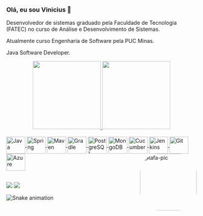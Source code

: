 ### Olá, eu sou Vinicius 👋
Desenvolvedor de sistemas graduado pela Faculdade de Tecnologia (FATEC) no curso de Análise e Desenvolvimento de Sistemas.

Atualmente curso Engenharia de Software pela PUC Minas.

Java Software Developer.

<div align="center">
  <a href="https://github.com/drextar">
  <img height="180em" src="https://github-readme-stats.vercel.app/api?username=drextar&show_icons=true&theme=tokyonight&include_all_commits=true&count_private=true"/>
  <img height="180em" src="https://github-readme-stats.vercel.app/api/top-langs/?username=drextar&layout=compact&langs_count=7&theme=tokyonight"/>
</div>
  
  <div style="display: inline_block"><br>
  <img align="center" alt="Java" height="45" width="50" src="https://cdn.jsdelivr.net/gh/devicons/devicon/icons/java/java-original.svg">
  <img align="center" alt="Spring" height="45" width="50" src="https://cdn.jsdelivr.net/gh/devicons/devicon/icons/spring/spring-original.svg">
  <img align="center" alt="Maven" height="45" width="50" src="https://cdn.jsdelivr.net/gh/devicons/devicon/icons/apache/apache-original.svg">
  <img align="center" alt="Gradle" height="45" width="50" src="https://cdn.jsdelivr.net/gh/devicons/devicon/icons/gradle/gradle-plain.svg">
  <img align="center" alt="PostgreSQL" height="45" width="50" src="https://cdn.jsdelivr.net/gh/devicons/devicon/icons/postgresql/postgresql-original.svg">
  <img align="center" alt="MongoDB" height="45" width="50" src="https://cdn.jsdelivr.net/gh/devicons/devicon/icons/mongodb/mongodb-original-wordmark.svg">
  <img align="center" alt="Cucumber" height="45" width="50" src="https://cdn.jsdelivr.net/gh/devicons/devicon/icons/cucumber/cucumber-plain.svg">
  <img align="center" alt="Jenkins" height="45" width="50" src="https://cdn.jsdelivr.net/gh/devicons/devicon/icons/jenkins/jenkins-original.svg">
  <img align="center" alt="Git" height="45" width="50" src="https://cdn.jsdelivr.net/gh/devicons/devicon/icons/git/git-original.svg">
  <img align="center" alt="Azure" height="45" width="50" src="https://cdn.jsdelivr.net/gh/devicons/devicon/icons/azure/azure-original.svg">
  
  <img align="right" alt="Rafa-pic" height="150" style="border-radius:50px;" src="https://i.ibb.co/5MZZ2kW/picture-Profile-Cartoon.png?width=500&height=500">
</div>
  
  ##
  
<div> 
  <a href="https://www.linkedin.com/in/vchiarotti" target="_blank"><img src="https://img.shields.io/badge/-LinkedIn-%230077B5?style=for-the-badge&logo=linkedin&logoColor=white" target="_blank"></a>
  <a href = "mailto:vinicius.chiarotti@outlook.com"><img src="https://img.shields.io/badge/Microsoft_Outlook-0078D4?style=for-the-badge&logo=microsoft-outlook&logoColor=white" target="_blank"></a>
 
  ![Snake animation](https://github.com/drextar/drextar/blob/output/github-contribution-grid-snake.svg)
  
</div>
